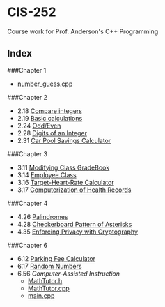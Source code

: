 CIS-252
=======

Course work for Prof. Anderson's C++ Programming


Index
-----

###Chapter 1
- [number_guess.cpp](https://github.com/ptrckbrwn/CIS-252/blob/master/number_guess.cpp)

###Chapter 2
- 2.18 [Compare integers](https://github.com/ptrckbrwn/CIS-252/blob/master/chapter-2/2_18.cpp)
- 2.19 [Basic calculations](https://github.com/ptrckbrwn/CIS-252/blob/master/chapter-2/2_19.cpp)
- 2.24 [Odd/Even](https://github.com/ptrckbrwn/CIS-252/blob/master/chapter-2/2_24.cpp)
- 2.28 [Digits of an Integer](https://github.com/ptrckbrwn/CIS-252/blob/master/chapter-2/2_28.cpp)
- 2.31 [Car Pool Savings Calculator](https://github.com/ptrckbrwn/CIS-252/blob/master/chapter-2/2_31.cpp)

###Chapter 3
- 3.11 [Modifying Class GradeBook](https://github.com/ptrckbrwn/CIS-252/blob/master/chapter-3/3_11.cpp)
- 3.14 [Employee Class](https://github.com/ptrckbrwn/CIS-252/blob/master/chapter-3/3_13.cpp)
- 3.16 [Target-Heart-Rate Calculator](https://github.com/ptrckbrwn/CIS-252/blob/master/chapter-3/3_16.cpp)
- 3.17 [Computerization of Health Records](https://github.com/ptrckbrwn/CIS-252/blob/master/chapter-3/3_17.cpp)

###Chapter 4
- 4.26 [Palindromes](https://github.com/ptrckbrwn/CIS-252/blob/master/chapter-4/4_26.cpp)
- 4.28 [Checkerboard Pattern of Asterisks](https://github.com/ptrckbrwn/CIS-252/blob/master/chapter-4/4_28.cpp)
- 4.35 [Enforcing Privacy with Cryptography](https://github.com/ptrckbrwn/CIS-252/blob/master/chapter-4/4_35.cpp)

###Chapter 6
- 6.12 [Parking Fee Calculator](https://github.com/ptrckbrwn/CIS-252/blob/master/chapter-6/6_12.cpp)
- 6.17 [Random Numbers](https://github.com/ptrckbrwn/CIS-252/blob/master/chapter-6/6_17.cpp)
- 6.56 *Computer-Assisted Instruction*
    - [MathTutor.h](https://github.com/ptrckbrwn/CIS-252/blob/master/chapter-6/6_56/MathTutor.h)
    - [MathTutor.cpp](https://github.com/ptrckbrwn/CIS-252/blob/master/chapter-6/6_56/MathTutor.cpp)
    - [main.cpp](https://github.com/ptrckbrwn/CIS-252/blob/master/chapter-6/6_56/main.cpp)
